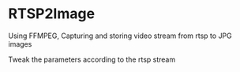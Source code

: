 # RTSP2Image
Using FFMPEG, Capturing and storing video stream from rtsp to JPG images

Tweak the parameters according to the rtsp stream

